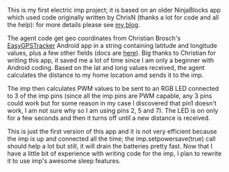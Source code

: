 This is my first electric imp project; it is based on an older NinjaBlocks app which used code originally written by ChrisN (thanks a lot for code and all the help): for more details please see <a href="http://ivyco.blogspot.com/2013/09/my-arduino-distance-from-home-project.html">my blog</a>.

The agent code get geo coordinates from Christian Brosch's <a href="https://play.google.com/store/apps/details?id=broware.easygpstracker&hl=en">EasyGPSTracker</a> Android app in a string containing latitude and longitude values, plus a few other fields (docs are <a href="http://www.easygpstracker.de/index.php?page=client-server-communication">here</a>). Big thanks to Christian for writing this app, it saved me a lot of time since I am only a beginner with Android coding. Based on the lat and long values received, the agent calculates the distance to my home location amd sends it to the imp.

The imp then calculates PWM values to be sent to an RGB LED connected to 3 of the imp pins (since all the imp pins are PWM capable, any 3 pins could work but for some reason in my case I discovered that pin1 doesn't work, I am not sure why so I am using pins 2, 5 and 7). The LED is on only for a few seconds and then it turns off until a new distance is received.

This is just the first version of this app and it is not very efficient because the imp is up and connected all the time; the imp.setpowersave(true) call should help a lot but still, it will drain the batteries pretty fast. Now that I have a little bit of experience with writing code for the imp, I plan to rewrite it to use imp's awesome sleep features.

<!--Since I get a distance reading every 2 minutes or so, this should work fine.-->
